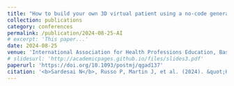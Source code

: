 ```yaml
---
title: "How to build your own 3D virtual patient using a no-code generative conversational AI platform"
collection: publications
category: conferences
permalink: /publication/2024-08-25-AI
# excerpt: 'This paper...'
date: 2024-08-25
venue: 'International Association for Health Professions Education, Basel, Switzerland'
# slidesurl: 'http://academicpages.github.io/files/slides3.pdf'
paperurl: 'https://doi.org/10.1093/postmj/qgad137'
citation: '<b>Sardesai N</b>, Russo P, Martin J, et al. (2024). &quot;How to build your own 3D virtual patient using a 'no-code' generative conversational AI platform.&quot; <i>International Association for Health Professions Education</i>. Oral presentation.'
---
```

